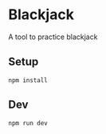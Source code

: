 # Blackjack

A tool to practice blackjack

## Setup

```
npm install
```

## Dev

```
npm run dev
```